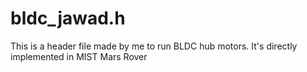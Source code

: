 # bldc_jawad.h
This is a header file made by me to run BLDC hub motors. It's directly implemented in MIST Mars Rover
